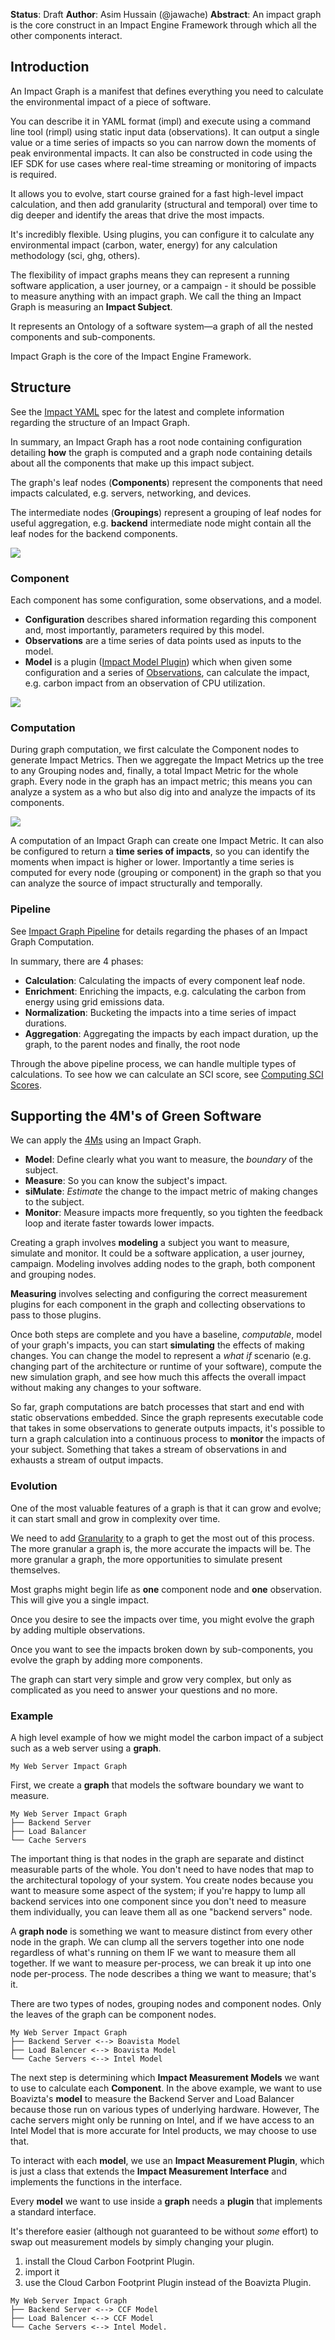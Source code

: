 **Status**: Draft
**Author**: Asim Hussain (@jawache)
**Abstract**: An impact graph is the core construct in an Impact Engine Framework through which all the other components interact.

## Introduction

An Impact Graph is a manifest that defines everything you need to calculate the environmental impact of a piece of software. 

You can describe it in YAML format (impl) and execute using a command line tool (rimpl) using static input data (observations). It can output a single value or a time series of impacts so you can narrow down the moments of peak environmental impacts. It can also be constructed in code using the IEF SDK for use cases where real-time streaming or monitoring of impacts is required.

It allows you to evolve, start course grained for a fast high-level impact calculation, and then add granularity (structural and temporal) over time to dig deeper and identify the areas that drive the most impacts.

It's incredibly flexible. Using plugins, you can configure it to calculate any environmental impact (carbon, water, energy) for any calculation methodology (sci, ghg, others).

The flexibility of impact graphs means they can represent a running software application, a user journey, or a campaign - it should be possible to measure anything with an impact graph. We call the thing an Impact Graph is measuring an **Impact Subject**.

It represents an Ontology of a software system—a graph of all the nested components and sub-components.

Impact Graph is the core of the Impact Engine Framework.

## Structure

See the [Impact YAML](design/Impact%20YAML.md) spec for the latest and complete information regarding the structure of an Impact Graph.

In summary, an Impact Graph has a root node containing configuration detailing **how** the graph is computed and a graph node containing details about all the components that make up this impact subject.

The graph's leaf nodes (**Components**) represent the components that need impacts calculated, e.g. servers, networking, and devices.

The intermediate nodes (**Groupings**) represent a grouping of leaf nodes for useful aggregation, e.g. **backend** intermediate node might contain all the leaf nodes for the backend components.

![](attachment/3f18767c1a55cee416e3de70314609e3.png)


### Component

Each component has some configuration, some observations, and a model.
- **Configuration** describes shared information regarding this component and, most importantly, parameters required by this model.
- **Observations** are a time series of data points used as inputs to the model.
- **Model** is a plugin ([Impact Model Plugin](design/Impact%20Model%20Plugin.md)) which when given some configuration and a series of [Observations](design/Observations.md), can calculate the impact, e.g. carbon impact from an observation of CPU utilization.

![](attachment/decc58c3420d1e4e3701e5d1ac12883e.png)


### Computation

During graph computation, we first calculate the Component nodes to generate Impact Metrics. Then we aggregate the Impact Metrics up the tree to any Grouping nodes and, finally, a total Impact Metric for the whole graph. Every node in the graph has an impact metric; this means you can analyze a system as a who but also dig into and analyze the impacts of its components.

![](attachment/bcb0066204a750f6b18a43a627c66b90.png)


A computation of an Impact Graph can create one Impact Metric. It can also be configured to return a **time series of impacts**, so you can identify the moments when impact is higher or lower. Importantly a time series is computed for every node (grouping or component) in the graph so that you can analyze the source of impact structurally and temporally.

### Pipeline

See [Impact Graph Pipeline](design/Impact%20Graph%20Pipeline.md) for details regarding the phases of an Impact Graph Computation. 

In summary, there are 4 phases:
- **Calculation**: Calculating the impacts of every component leaf node.
- **Enrichment**: Enriching the impacts, e.g. calculating the carbon from energy using grid emissions data.
- **Normalization**: Bucketing the impacts into a time series of impact durations.
- **Aggregation**: Aggregating the impacts by each impact duration, up the graph, to the parent nodes and finally, the root node 

Through the above pipeline process, we can handle multiple types of calculations. To see how we can calculate an SCI score, see [Computing SCI Scores](Computing%20SCI%20Scores).

## Supporting the 4M's of Green Software

We can apply the [4Ms](4Ms) using an Impact Graph.

- **Model**: Define clearly what you want to measure, the *boundary* of the subject.
- **Measure**: So you can know the subject's impact.
- **siMulate**: *Estimate* the change to the impact metric of making changes to the subject.
- **Monitor**: Measure impacts more frequently, so you tighten the feedback loop and iterate faster towards lower impacts.

Creating a graph involves **modeling** a subject you want to measure, simulate and monitor. It could be a software application, a user journey, campaign. Modeling involves adding nodes to the graph, both component and grouping nodes.

**Measuring** involves selecting and configuring the correct measurement plugins for each component in the graph and collecting observations to pass to those plugins.

Once both steps are complete and you have a baseline, *computable*, model of your graph's impacts, you can start **simulating** the effects of making changes. You can change the model to represent a *what if* scenario (e.g. changing part of the architecture or runtime of your software), compute the new simulation graph, and see how much this affects the overall impact without making any changes to your software.

So far, graph computations are batch processes that start and end with static observations embedded. Since the graph represents executable code that takes in some observations to generate outputs impacts, it's possible to turn a graph calculation into a continuous process to **monitor** the impacts of your subject. Something that takes a stream of observations in and exhausts a stream of output impacts.

### Evolution

One of the most valuable features of a graph is that it can grow and evolve; it can start small and grow in complexity over time. 

We need to add [Granularity](design/Granularity.md) to a graph to get the most out of this process. The more granular a graph is, the more accurate the impacts will be. The more granular a graph, the more opportunities to simulate present themselves. 

Most graphs might begin life as **one** component node and **one** observation. This will give you a single impact.

Once you desire to see the impacts over time, you might evolve the graph by adding multiple observations. 

Once you want to see the impacts broken down by sub-components, you evolve the graph by adding more components.

The graph can start very simple and grow very complex, but only as complicated as you need to answer your questions and no more.

### Example

A high level example of how we might model the carbon impact of a subject such as a web server using a **graph**.

```
My Web Server Impact Graph
```

First, we create a **graph** that models the software boundary we want to measure. 

```
My Web Server Impact Graph
├── Backend Server
├── Load Balancer
└── Cache Servers
```

The important thing is that nodes in the graph are separate and distinct measurable parts of the whole. You don't need to have nodes that map to the architectural topology of your system. You create nodes because you want to measure some aspect of the system; if you're happy to lump all backend services into one component since you don't need to measure them individually, you can leave them all as one "backend servers" node.

A **graph node** is something we want to measure distinct from every other node in the graph. We can clump all the servers together into one node regardless of what's running on them IF we want to measure them all together. If we want to measure per-process, we can break it up into one node per-process. The node describes a thing we want to measure; that's it.

There are two types of nodes, grouping nodes and component nodes. Only the leaves of the graph can be component nodes.

```
My Web Server Impact Graph
├── Backend Server <--> Boavista Model
├── Load Balencer <--> Boavista Model
└── Cache Servers <--> Intel Model
```

The next step is determining which **Impact Measurement Models** we want to use to calculate each **Component**. In the above example, we want to use Boavizta's **model** to measure the Backend Server and Load Balancer because those run on various types of underlying hardware. However, The cache servers might only be running on Intel, and if we have access to an Intel Model that is more accurate for Intel products, we may choose to use that. 

To interact with each **model**, we use an **Impact Measurement Plugin**, which is just a class that extends the **Impact Measurement Interface** and implements the functions in the interface.

Every **model** we want to use inside a **graph** needs a **plugin** that implements a standard interface. 

It's therefore easier (although not guaranteed to be without *some* effort) to swap out measurement models by simply changing your plugin.

1. install the Cloud Carbon Footprint Plugin.
2. import it
3. use the Cloud Carbon Footprint Plugin instead of the Boavizta Plugin.

```
My Web Server Impact Graph
├── Backend Server <--> CCF Model
├── Load Balencer <--> CCF Model
└── Cache Servers <--> Intel Model.
```

